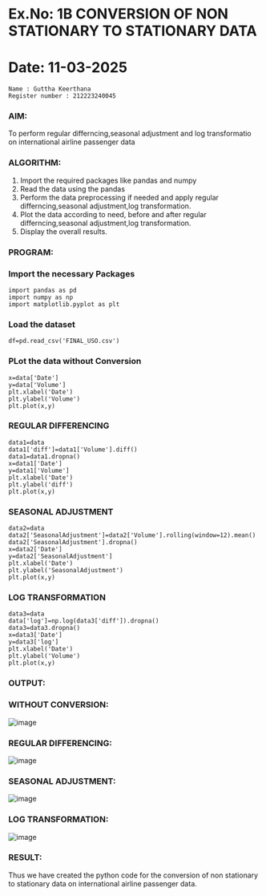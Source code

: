 # Ex.No: 1B                     CONVERSION OF NON STATIONARY TO STATIONARY DATA
# Date: 11-03-2025
```
Name : Guttha Keerthana
Register number : 212223240045
```

### AIM:
To perform regular differncing,seasonal adjustment and log transformatio on international airline passenger data
### ALGORITHM:
1. Import the required packages like pandas and numpy
2. Read the data using the pandas
3. Perform the data preprocessing if needed and apply regular differncing,seasonal adjustment,log transformation.
4. Plot the data according to need, before and after regular differncing,seasonal adjustment,log transformation.
5. Display the overall results.
### PROGRAM:

### Import the necessary Packages
```
import pandas as pd
import numpy as np
import matplotlib.pyplot as plt
```
### Load the dataset
```
df=pd.read_csv('FINAL_USO.csv')
```
### PLot the data without Conversion

```
x=data['Date']
y=data['Volume']
plt.xlabel('Date')
plt.ylabel('Volume')
plt.plot(x,y)
```
### REGULAR DIFFERENCING
```
data1=data
data1['diff']=data1['Volume'].diff()
data1=data1.dropna()
x=data1['Date']
y=data1['Volume']
plt.xlabel('Date')
plt.ylabel('diff')
plt.plot(x,y)
```

### SEASONAL ADJUSTMENT
```
data2=data
data2['SeasonalAdjustment']=data2['Volume'].rolling(window=12).mean()
data2['SeasonalAdjustment'].dropna()
x=data2['Date']
y=data2['SeasonalAdjustment']
plt.xlabel('Date')
plt.ylabel('SeasonalAdjustment')
plt.plot(x,y)
```
### LOG TRANSFORMATION
```
data3=data
data['log']=np.log(data3['diff']).dropna()
data3=data3.dropna()
x=data3['Date']
y=data3['log']
plt.xlabel('Date')
plt.ylabel('Volume')
plt.plot(x,y)
```

### OUTPUT:

### WITHOUT CONVERSION:

![image](https://github.com/user-attachments/assets/b47f9915-af07-4857-9ac7-546ca3338508)

### REGULAR DIFFERENCING:

![image](https://github.com/user-attachments/assets/62e590c4-836d-4c9b-b893-1c32f2e3a567)

### SEASONAL ADJUSTMENT:

![image](https://github.com/user-attachments/assets/58cd2b2c-72d2-4be7-9b25-a0e4b3b8b302)

### LOG TRANSFORMATION:

![image](https://github.com/user-attachments/assets/f0e97029-d52a-4b16-a118-75e769068f62)


### RESULT:
Thus we have created the python code for the conversion of non stationary to stationary data on international airline passenger
data.
